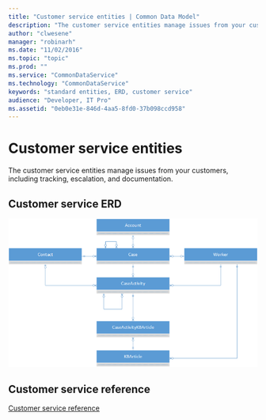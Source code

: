 ```yaml
---
title: "Customer service entities | Common Data Model"
description: "The customer service entities manage issues from your customers, including tracking, escalation, and documentation."
author: "clwesene"
manager: "robinarh"
ms.date: "11/02/2016"
ms.topic: "topic"
ms.prod: ""
ms.service: "CommonDataService"
ms.technology: "CommonDataService"
keywords: "standard entities, ERD, customer service"
audience: "Developer, IT Pro"
ms.assetid: "0eb0e31e-846d-4aa5-8fd0-37b098ccd958"
---
```


# Customer service entities

The customer service entities manage issues from your customers, including tracking, escalation, and documentation.

## Customer service ERD

![Customer Service ERD](media/customer-service.png "Customer Service ERD")

## Customer service reference

[Customer service reference](entity-tables/customer-service.md "Customer Service Reference")

